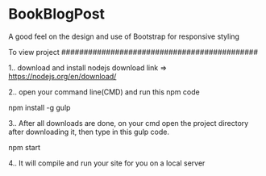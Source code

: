 # BookBlogPost

A good feel on the design and use of Bootstrap for responsive styling

To view project ############################################

1.. download and install nodejs download link => https://nodejs.org/en/download/

2.. open your command line(CMD) and run this npm code

npm install -g gulp

3.. After all downloads are done, on your cmd open the project directory after downloading it, then type in this gulp code.

npm start

4.. It will compile and run your site for you on a local server
